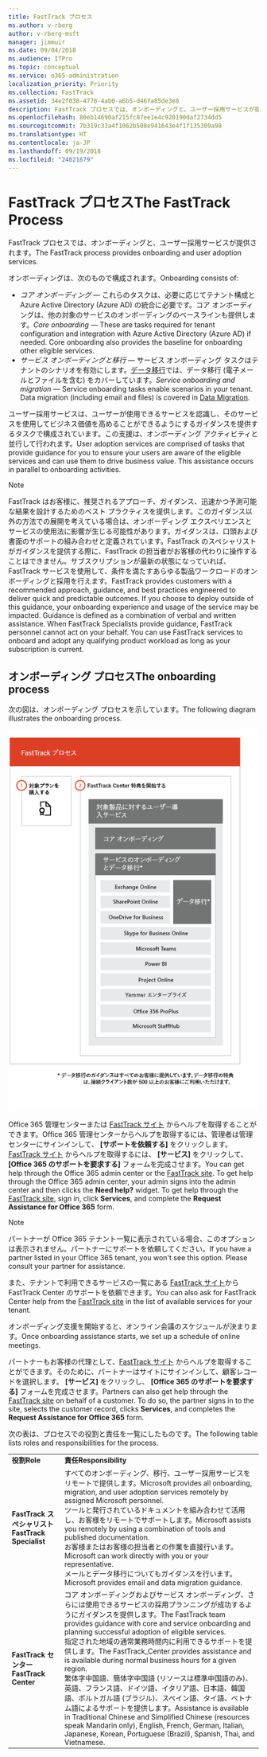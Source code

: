 ```yaml
---
title: FastTrack プロセス
ms.author: v-rberg
author: v-rberg-msft
manager: jimmuir
ms.date: 09/04/2018
ms.audience: ITPro
ms.topic: conceptual
ms.service: o365-administration
localization_priority: Priority
ms.collection: FastTrack
ms.assetid: 34e2f038-4778-4ab0-a6b5-d46fa85de3e8
description: FastTrack プロセスでは、オンボーディングと、ユーザー採用サービスが提供されます。
ms.openlocfilehash: 80eb14690af215fc87ee1e4c920190daf2734dd5
ms.sourcegitcommit: 7b319c33a4f1062b508e941643e4f1f135309a98
ms.translationtype: HT
ms.contentlocale: ja-JP
ms.lasthandoff: 09/19/2018
ms.locfileid: "24021679"
---
```

# <a name="the-fasttrack-process"></a><span data-ttu-id="d7a55-103">FastTrack プロセス</span><span class="sxs-lookup"><span data-stu-id="d7a55-103">The FastTrack Process</span></span>

<span data-ttu-id="d7a55-104">FastTrack プロセスでは、オンボーディングと、ユーザー採用サービスが提供されます。</span><span class="sxs-lookup"><span data-stu-id="d7a55-104">The FastTrack process provides onboarding and user adoption services.</span></span> 
  
<span data-ttu-id="d7a55-105">オンボーディングは、次のもので構成されます。</span><span class="sxs-lookup"><span data-stu-id="d7a55-105">Onboarding consists of:</span></span>
  
- <span data-ttu-id="d7a55-p101">*コア オンボーディング* — これらのタスクは、必要に応じてテナント構成と Azure Active Directory (Azure AD) の統合に必要です。コア オンボーディングは、他の対象のサービスのオンボーディングのベースラインも提供します。</span><span class="sxs-lookup"><span data-stu-id="d7a55-p101">*Core onboarding* — These are tasks required for tenant configuration and integration with Azure Active Directory (Azure AD) if needed. Core onboarding also provides the baseline for onboarding other eligible services.</span></span> 
- <span data-ttu-id="d7a55-p102">*サービス オンボーディングと移行* — サービス オンボーディング タスクはテナントのシナリオを有効にします。[データ移行](data-migration.md)では、データ移行 (電子メールとファイルを含む) をカバーしています。</span><span class="sxs-lookup"><span data-stu-id="d7a55-p102">*Service onboarding and migration* — Service onboarding tasks enable scenarios in your tenant. Data migration (including email and files) is covered in [Data Migration](data-migration.md).</span></span> 
    
<span data-ttu-id="d7a55-p103">ユーザー採用サービスは、ユーザーが使用できるサービスを認識し、そのサービスを使用してビジネス価値を高めることができるようにするガイダンスを提供するタスクで構成されています。この支援は、オンボーディング アクティビティと並行して行われます。</span><span class="sxs-lookup"><span data-stu-id="d7a55-p103">User adoption services are comprised of tasks that provide guidance for you to ensure your users are aware of the eligible services and can use them to drive business value. This assistance occurs in parallel to onboarding activities.</span></span>
  
> [!NOTE]
> <span data-ttu-id="d7a55-p104">FastTrack はお客様に、推奨されるアプローチ、ガイダンス、迅速かつ予測可能な結果を設計するためのベスト プラクティスを提供します。このガイダンス以外の方法での展開を考えている場合は、オンボーディング エクスペリエンスとサービスの使用法に影響が生じる可能性があります。ガイダンスは、口頭および書面のサポートの組み合わせと定義されています。FastTrack のスペシャリストがガイダンスを提供する際に、FastTrack の担当者がお客様の代わりに操作することはできません。サブスクリプションが最新の状態になっていれば、FastTrack サービスを使用して、条件を満たすあらゆる製品ワークロードのオンボーディングと採用を行えます。</span><span class="sxs-lookup"><span data-stu-id="d7a55-p104">FastTrack provides customers with a recommended approach, guidance, and best practices engineered to deliver quick and predictable outcomes. If you choose to deploy outside of this guidance, your onboarding experience and usage of the service may be impacted. Guidance is defined as a combination of verbal and written assistance. When FastTrack Specialists provide guidance, FastTrack personnel cannot act on your behalf. You can use FastTrack services to onboard and adopt any qualifying product workload as long as your subscription is current.</span></span> 
  
## <a name="the-onboarding-process"></a><span data-ttu-id="d7a55-117">オンボーディング プロセス</span><span class="sxs-lookup"><span data-stu-id="d7a55-117">The onboarding process</span></span>

<span data-ttu-id="d7a55-118">次の図は、オンボーディング プロセスを示しています。</span><span class="sxs-lookup"><span data-stu-id="d7a55-118">The following diagram illustrates the onboarding process.</span></span>
  
![オンボーディング特典を利用する場合のタイムライン](media/O365-Onboarding-Timeline.png)
  
<span data-ttu-id="d7a55-p105">Office 365 管理センターまたは [FastTrack サイト](https://go.microsoft.com/fwlink/?linkid=780698) からヘルプを取得することができます。Office 365 管理センターからヘルプを取得するには、管理者は管理センターにサインインして、 **[サポートを依頼する]** をクリックします。 [FastTrack サイト](https://go.microsoft.com/fwlink/?linkid=780698) からヘルプを取得するには、 **[サービス]** をクリックして、 **[Office 365 のサポートを要求する]** フォームを完成させます。</span><span class="sxs-lookup"><span data-stu-id="d7a55-p105">You can get help through the Office 365 admin center or the [FastTrack site](https://go.microsoft.com/fwlink/?linkid=780698). To get help through the Office 365 admin center, your admin signs into the admin center and then clicks the **Need help?** widget. To get help through the [FastTrack site](https://go.microsoft.com/fwlink/?linkid=780698), sign in, click **Services**, and complete the **Request Assistance for Office 365** form.</span></span> 
    
> [!NOTE]
>  <span data-ttu-id="d7a55-p106">パートナーが Office 365 テナント一覧に表示されている場合、このオプションは表示されません。パートナーにサポートを依頼してください。</span><span class="sxs-lookup"><span data-stu-id="d7a55-p106">If you have a partner listed in your Office 365 tenant, you won't see this option. Please consult your partner for assistance.</span></span> 
  
 <span data-ttu-id="d7a55-125">また、テナントで利用できるサービスの一覧にある [FastTrack サイト](https://go.microsoft.com/fwlink/?linkid=780698)から FastTrack Center のサポートを依頼できます。</span><span class="sxs-lookup"><span data-stu-id="d7a55-125">You can also ask for FastTrack Center help from the [FastTrack site](https://go.microsoft.com/fwlink/?linkid=780698) in the list of available services for your tenant.</span></span> 
    
 <span data-ttu-id="d7a55-126">オンボーディング支援を開始すると、オンライン会議のスケジュールが決まります。</span><span class="sxs-lookup"><span data-stu-id="d7a55-126">Once onboarding assistance starts, we set up a schedule of online meetings.</span></span>
    
<span data-ttu-id="d7a55-p107">パートナーもお客様の代理として、[FastTrack サイト](https://go.microsoft.com/fwlink/?linkid=780698) からヘルプを取得することができます。そのために、パートナーはサイトにサインインして、顧客レコードを選択します。 **[サービス]** をクリックし、 **[Office 365 のサポートを要求する]** フォームを完成させます。</span><span class="sxs-lookup"><span data-stu-id="d7a55-p107">Partners can also get help through the [FastTrack site](https://go.microsoft.com/fwlink/?linkid=780698) on behalf of a customer. To do so, the partner signs in to the site, selects the customer record, clicks **Services**, and completes the **Request Assistance for Office 365** form.</span></span> 

<span data-ttu-id="d7a55-129">次の表は、プロセスでの役割と責任を一覧にしたものです。</span><span class="sxs-lookup"><span data-stu-id="d7a55-129">The following table lists roles and responsibilities for the process.</span></span>
    
|||
|:-----|:-----|
|<span data-ttu-id="d7a55-130">**役割**</span><span class="sxs-lookup"><span data-stu-id="d7a55-130">**Role**</span></span> <br/> |<span data-ttu-id="d7a55-131">**責任**</span><span class="sxs-lookup"><span data-stu-id="d7a55-131">**Responsibility**</span></span> <br/> |
|<span data-ttu-id="d7a55-132">**FastTrack スペシャリスト**</span><span class="sxs-lookup"><span data-stu-id="d7a55-132">**FastTrack Specialist**</span></span> <br/> |<span data-ttu-id="d7a55-133">すべてのオンボーディング、移行、ユーザー採用サービスをリモートで提供します。</span><span class="sxs-lookup"><span data-stu-id="d7a55-133">Microsoft provides all onboarding, migration, and user adoption services remotely by assigned Microsoft personnel.</span></span>  <br/> <span data-ttu-id="d7a55-134">ツールと発行されているドキュメントを組み合わせて活用し、お客様をリモートでサポートします。</span><span class="sxs-lookup"><span data-stu-id="d7a55-134">Microsoft assists you remotely by using a combination of tools and published documentation.</span></span> <br/> <span data-ttu-id="d7a55-135">お客様またはお客様の担当者との作業を直接行います。</span><span class="sxs-lookup"><span data-stu-id="d7a55-135">Microsoft can work directly with you or your representative.</span></span> <br/> <span data-ttu-id="d7a55-136">メールとデータ移行についてもガイダンスを行います。</span><span class="sxs-lookup"><span data-stu-id="d7a55-136">Microsoft provides email and data migration guidance.</span></span>|
|<span data-ttu-id="d7a55-137">**FastTrack センター**</span><span class="sxs-lookup"><span data-stu-id="d7a55-137">**FastTrack Center**</span></span>  <br/> |<span data-ttu-id="d7a55-138">コア オンボーディングおよびサービス オンボーディング、さらには使用できるサービスの採用プランニングが成功するようにガイダンスを提供します。</span><span class="sxs-lookup"><span data-stu-id="d7a55-138">The FastTrack team provides guidance with core and service onboarding and planning successful adoption of eligible services.</span></span>  <br/> <span data-ttu-id="d7a55-139">指定された地域の通常業務時間内に利用できるサポートを提供します。</span><span class="sxs-lookup"><span data-stu-id="d7a55-139">The FastTrack_Center provides assistance and is available during normal business hours for a given region.</span></span> <br/> <span data-ttu-id="d7a55-140">繁体字中国語、簡体字中国語 (リソースは標準中国語のみ)、英語、フランス語、ドイツ語、イタリア語、日本語、韓国語、ポルトガル語 (ブラジル)、スペイン語、タイ語、ベトナム語によるサポートを提供します。</span><span class="sxs-lookup"><span data-stu-id="d7a55-140">Assistance is available in Traditional Chinese and Simplified Chinese (resources speak Mandarin only), English, French, German, Italian, Japanese, Korean, Portuguese (Brazil), Spanish, Thai, and Vietnamese.</span></span>|


  

